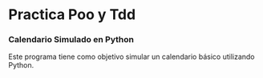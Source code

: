 # Practica Poo y Tdd

### Calendario Simulado en Python
Este programa tiene como objetivo simular un calendario básico utilizando Python.